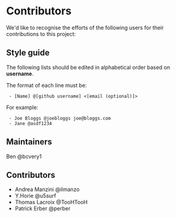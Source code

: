 # Contributors
We'd like to recognise the efforts of the following users for their contributions to this project:

## Style guide
The following lists should be edited in alphabetical order based on **username**.

The format of each line must be:
```
 - [Name] @[github username] <[email (optional)]>
```

For example:
```
 - Joe Bloggs @joebloggs joe@bloggs.com
 - Jane @asdf1234
```

## Maintainers
Ben @bcvery1

## Contributors
 - Andrea Manzini @ilmanzo
 - Y.Horie @u5surf
 - Thomas Lacroix @TooHTooH
 - Patrick Erber @perber

